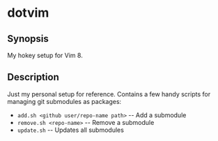 dotvim
======

Synopsis
--------
My hokey setup for Vim 8.

Description
-----------
Just my personal setup for reference. Contains a few
handy scripts for managing git submodules as packages:

* `add.sh <github user/repo-name path>` -- Add a submodule
* `remove.sh <repo-name>` -- Remove a submodule
* `update.sh` -- Updates all submodules
